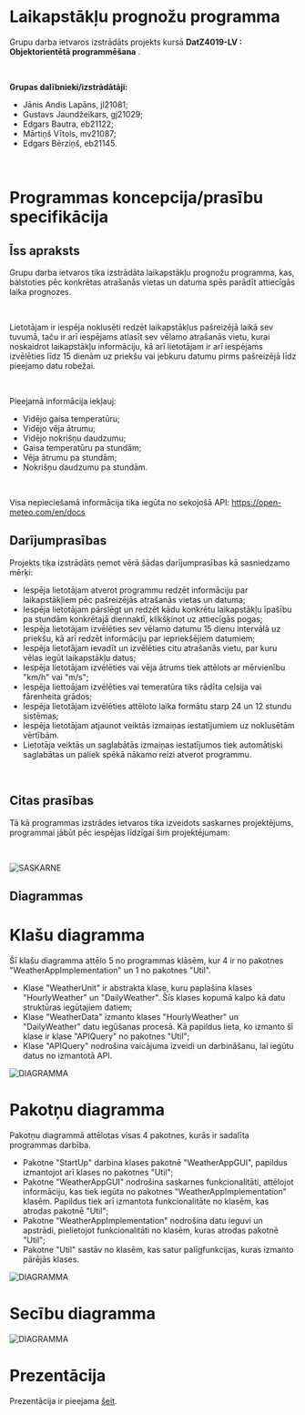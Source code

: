 # Laikapstākļu prognožu programma

Grupu darba ietvaros izstrādāts projekts kursā  __DatZ4019-LV : Objektorientētā programmēšana__ .

<br/>

__Grupas dalībnieki/izstrādātāji:__
- Jānis Andis Lapāns, jl21081;
- Gustavs Jaundžeikars, gj21029;
- Edgars Bautra, eb21122;
- Mārtiņš Vītols, mv21087;
- Edgars Bērziņš, eb21145.

<br/>

# Programmas koncepcija/prasību specifikācija

## Īss apraksts

Grupu darba ietvaros tika izstrādāta laikapstākļu prognožu programma, kas, balstoties pēc 
konkrētas atrašanās vietas un datuma spēs parādīt attiecīgās laika prognozes.

<br/>

Lietotājam ir iespēja noklusēti redzēt laikapstākļus pašreizējā laikā sev tuvumā, taču ir arī 
iespējams atlasīt sev vēlamo atrašanās vietu, kurai noskaidrot laikapstākļu informāciju, kā arī 
lietotājam ir arī iespējams izvēlēties līdz 15 dienām uz priekšu vai jebkuru datumu pirms pašreizējā
līdz pieejamo datu robežai.

<br/>

Pieejamā informācija iekļauj:
- Vidējo gaisa temperatūru;
- Vidējo vēja ātrumu;
- Vidējo nokrišņu daudzumu;
- Gaisa temperatūru pa stundām;
- Vēja ātrumu pa stundām;
- Nokrišņu daudzumu pa stundām.

<br/>

Visa nepieciešamā informācija tika iegūta no sekojošā API: https://open-meteo.com/en/docs

## Darījumprasības

Projekts tika izstrādāts ņemot vērā šādas darījumprasības kā sasniedzamo mērķi:
- Iespēja lietotājam atverot programmu redzēt informāciju par laikapstākļiem pēc pašreizējās
atrašanās vietas un datuma;
- Iespēja lietotājam pārslēgt un redzēt kādu konkrētu laikapstākļu īpašību pa stundām konkrētajā
diennaktī, klikšķinot uz attiecīgās pogas;
- Iespēja lietotājam izvēlēties sev vēlamo datumu 15 dienu intervālā uz priekšu, kā arī redzēt
informāciju par iepriekšējiem datumiem;
- Iespēja lietotājam ievadīt un izvēlēties citu atrašanās vietu, par kuru vēlas iegūt laikapstākļu datus;
- Iespēja lietotājam izvēlēties vai vēja ātrums tiek attēlots ar mērvienību "km/h" vai "m/s";
- Iespēja liettoājam izvēlēties vai temeratūra tiks rādīta celsija vai fārenheita grādos;
- Iespēja lietotājam izvēlēties attēloto laika formātu starp 24 un 12 stundu sistēmas;
- Iespēja lietotājam atjaunot veiktās izmaiņas iestatījumiem uz noklusētām vērtībām.
- Lietotāja veiktās un saglabātās izmaiņas iestatījumos tiek automātiski saglabātas un paliek spēkā
nākamo reizi atverot programmu.

<br/>

## Citas prasības

Tā kā programmas izstrādes ietvaros tika izveidots saskarnes projektējums, programmai jābūt pēc iespējas
līdzīgai šim projektējumam:

<br/>

![SASKARNE](resources/Images/Design-Prototype.png)

## Diagrammas

# Klašu diagramma

Šī klašu diagramma attēlo 5 no programmas klāsēm, kur 4 ir no pakotnes "WeatherAppImplementation" un 1 no pakotnes "Util".

- Klase "WeatherUnit" ir abstrakta klase, kuru paplašina klases "HourlyWeather" un "DailyWeather". Šīs klases kopumā kalpo kā
datu struktūras iegūtajiem datiem;
- Klase "WeatherData" izmanto klases "HourlyWeather" un "DailyWeather" datu iegūšanas procesā. Kā papildus lieta, ko izmanto šī klase ir
klase "APIQuery" no pakotnes "Util";
- Klase "APIQuery" nodrošina vaicājuma izveidi un darbināšanu, lai iegūtu datus no izmantotā API.

![DIAGRAMMA](resources/Images/Class-Diagram.png)

# Pakotņu diagramma

Pakotņu diagrammā attēlotas visas 4 pakotnes, kurās ir sadalīta programmas darbība.

- Pakotne "StartUp"  darbina klases pakotnē "WeatherAppGUI", papildus izmantojot arī
klases no pakotnes "Util";
- Pakotne "WeatherAppGUI" nodrošina saskarnes funkcionalitāti, attēlojot informāciju,
kas tiek iegūta no pakotnes "WeatherAppImplementation" klasēm. Papildus tiek arī izmantota
funkcionalitāte no klasēm, kas atrodas pakotnē "Util";
- Pakotne "WeatherAppImplementation" nodrošina datu ieguvi un apstrādi, pielietojot
funkcionalitāti no klasēm, kuras atrodas pakotnē "Util";
- Pakotne "Util" sastāv no klasēm, kas satur palīgfunkcijas, kuras izmanto pārējās klases.

![DIAGRAMMA](resources/Images/Package-Diagram.png)

# Secību diagramma

![DIAGRAMMA](resources/Images/Class-Diagram.png)

# Prezentācija

Prezentācija ir pieejama [šeit](https://docs.google.com/presentation/d/17UzA_lcUijxI2zewzcfCjoj7BDOOoEIo/edit?usp=drive_link&ouid=114194349111779554858&rtpof=true&sd=true).
